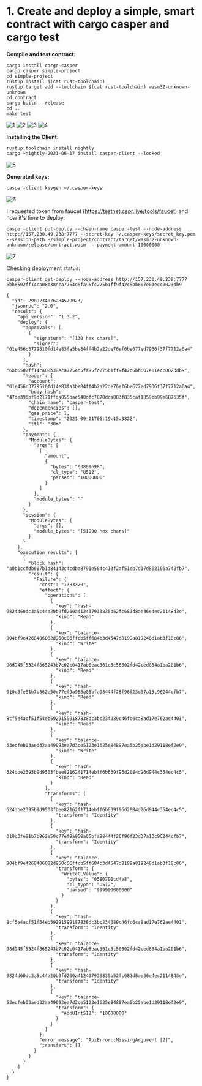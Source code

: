 # 1. Create and deploy a simple, smart contract with cargo casper and cargo test

**Compile and test contract:**
```
cargo install cargo-casper
cargo casper simple-project
cd simple-project
rustup install $(cat rust-toolchain)
rustup target add --toolchain $(cat rust-toolchain) wasm32-unknown-unknown
cd contract
cargo build --release
cd ..
make test
```
![1](https://user-images.githubusercontent.com/21956707/134070332-4f4ba5c9-b237-4237-8464-f19ec214c2c9.png)
![2](https://user-images.githubusercontent.com/21956707/134070344-cdee24c8-d21b-4a48-908d-230000c2b8ff.png)
![3](https://user-images.githubusercontent.com/21956707/134070350-a2dcbef2-ff04-4d92-b094-17a91281bfb5.png)
![4](https://user-images.githubusercontent.com/21956707/134070358-c253a081-6f3c-416f-bf9a-f943a20ff88a.png)

**Installing the Client:**
```
rustup toolchain install nightly
cargo +nightly-2021-06-17 install casper-client --locked
```
![5](https://user-images.githubusercontent.com/21956707/134071017-a5da198c-eec0-4bfd-a2f3-ef6b54843a1d.png)

**Generated keys:**

```
casper-client keygen ~/.casper-keys
```
![6](https://user-images.githubusercontent.com/21956707/134071670-edd2c809-f09e-450f-9a96-ecd55652f09f.png)

I requested token from faucet (https://testnet.cspr.live/tools/faucet) and now it's time to deploy:
```
casper-client put-deploy --chain-name casper-test --node-address http://157.230.49.238:7777 --secret-key ~/.casper-keys/secret_key.pem --session-path ~/simple-project/contract/target/wasm32-unknown-unknown/release/contract.wasm  --payment-amount 10000000
```
![7](https://user-images.githubusercontent.com/21956707/134121334-d1328c96-b411-4e4a-b820-7a1b016d2233.png)

Checking deployment status:
```
casper-client get-deploy --node-address http://157.230.49.238:7777 6bb6502ff14ca08b38eca7754d5fa95fc275b1ff9f42c5bb607e01ecc0023db9
```
```
{
  "id": 2909234076284579023,
  "jsonrpc": "2.0",
  "result": {
    "api_version": "1.3.2",
    "deploy": {
      "approvals": [
        {
          "signature": "[130 hex chars]",
          "signer": "01e456c3779510fd14e83fa3be84ff4b2a22de76ef6be677ed7936f37f7712a0a4"
        }
      ],
      "hash": "6bb6502ff14ca08b38eca7754d5fa95fc275b1ff9f42c5bb607e01ecc0023db9",
      "header": {
        "account": "01e456c3779510fd14e83fa3be84ff4b2a22de76ef6be677ed7936f37f7712a0a4",
        "body_hash": "47de396bf9d2171ffda855bae540dfc7070dca083f835caf1859bb99e687635f",
        "chain_name": "casper-test",
        "dependencies": [],
        "gas_price": 1,
        "timestamp": "2021-09-21T06:19:15.382Z",
        "ttl": "30m"
      },
      "payment": {
        "ModuleBytes": {
          "args": [
            [
              "amount",
              {
                "bytes": "03809698",
                "cl_type": "U512",
                "parsed": "10000000"
              }
            ]
          ],
          "module_bytes": ""
        }
      },
      "session": {
        "ModuleBytes": {
          "args": [],
          "module_bytes": "[51990 hex chars]"
        }
      }
    },
    "execution_results": [
      {
        "block_hash": "a0b1ccfdb607b1d84143c4cdba8791e504c413f2af51eb7d17d802106a740fb7",
        "result": {
          "Failure": {
            "cost": "1383320",
            "effect": {
              "operations": [
                {
                  "key": "hash-9824d60dc3a5c44a20b9fd260a412437933835b52fc683d8ae36e4ec2114843e",
                  "kind": "Read"
                },
                {
                  "key": "balance-904bf9e4268486082d950c06ffcb5ff684b3d4547d8199a819248d1ab3f18c86",
                  "kind": "Write"
                },
                {
                  "key": "balance-98d945f5324f865243b7c02c0417ab6eac361c5c56602fd42ced834a1ba201b6",
                  "kind": "Read"
                },
                {
                  "key": "hash-010c3fe81b7b862e50c77ef9a958a05bfa98444f26f96f23d37a13c96244cfb7",
                  "kind": "Read"
                },
                {
                  "key": "hash-8cf5e4acf51f54eb59291599187838dc3bc234089c46fc6ca8ad17e762ae4401",
                  "kind": "Read"
                },
                {
                  "key": "balance-53ecfeb03aed32aa49093ea7d3ce5123e1625e84897ea5b25abe1d29118ef2e9",
                  "kind": "Write"
                },
                {
                  "key": "hash-624dbe2395b9d9503fbee82162f1714ebff6b639f96d2084d26d944c354ec4c5",
                  "kind": "Read"
                }
              ],
              "transforms": [
                {
                  "key": "hash-624dbe2395b9d9503fbee82162f1714ebff6b639f96d2084d26d944c354ec4c5",
                  "transform": "Identity"
                },
                {
                  "key": "hash-010c3fe81b7b862e50c77ef9a958a05bfa98444f26f96f23d37a13c96244cfb7",
                  "transform": "Identity"
                },
                {
                  "key": "balance-904bf9e4268486082d950c06ffcb5ff684b3d4547d8199a819248d1ab3f18c86",
                  "transform": {
                    "WriteCLValue": {
                      "bytes": "0580790cd4e8",
                      "cl_type": "U512",
                      "parsed": "999990000000"
                    }
                  }
                },
                {
                  "key": "hash-8cf5e4acf51f54eb59291599187838dc3bc234089c46fc6ca8ad17e762ae4401",
                  "transform": "Identity"
                },
                {
                  "key": "balance-98d945f5324f865243b7c02c0417ab6eac361c5c56602fd42ced834a1ba201b6",
                  "transform": "Identity"
                },
                {
                  "key": "hash-9824d60dc3a5c44a20b9fd260a412437933835b52fc683d8ae36e4ec2114843e",
                  "transform": "Identity"
                },
                {
                  "key": "balance-53ecfeb03aed32aa49093ea7d3ce5123e1625e84897ea5b25abe1d29118ef2e9",
                  "transform": {
                    "AddUInt512": "10000000"
                  }
                }
              ]
            },
            "error_message": "ApiError::MissingArgument [2]",
            "transfers": []
          }
        }
      }
    ]
  }
}
```
